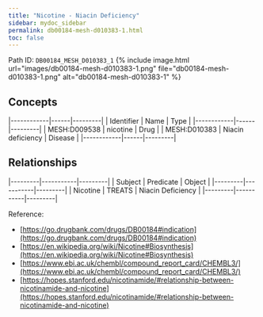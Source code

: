 ```yaml
---
title: "Nicotine - Niacin Deficiency"
sidebar: mydoc_sidebar
permalink: db00184-mesh-d010383-1.html
toc: false 
---
```



Path ID: `DB00184_MESH_D010383_1`
{% include image.html url="images/db00184-mesh-d010383-1.png" file="db00184-mesh-d010383-1.png" alt="db00184-mesh-d010383-1" %}

## Concepts

|------------|------|---------|
| Identifier | Name | Type    |
|------------|------|---------|
| MESH:D009538 | nicotine | Drug |
| MESH:D010383 | Niacin deficiency | Disease |
|------------|------|---------|

## Relationships

|---------|-----------|---------|
| Subject | Predicate | Object  |
|---------|-----------|---------|
| Nicotine | TREATS | Niacin Deficiency |
|---------|-----------|---------|

Reference: 
  - [https://go.drugbank.com/drugs/DB00184#indication](https://go.drugbank.com/drugs/DB00184#indication)
  - [https://en.wikipedia.org/wiki/Nicotine#Biosynthesis](https://en.wikipedia.org/wiki/Nicotine#Biosynthesis)
  - [https://www.ebi.ac.uk/chembl/compound_report_card/CHEMBL3/](https://www.ebi.ac.uk/chembl/compound_report_card/CHEMBL3/)
  - [https://hopes.stanford.edu/nicotinamide/#relationship-between-nicotinamide-and-nicotine](https://hopes.stanford.edu/nicotinamide/#relationship-between-nicotinamide-and-nicotine)
